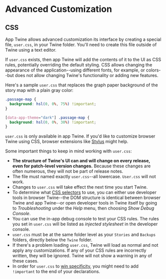 # Advanced Customization

## CSS

App Twine allows advanced customization its interface by creating a special
file, `user.css`, in your Twine folder. You'll need to create this file outside
of Twine using a text editor.

If `user.css` exists, then app Twine will add the contents of it to the UI as
CSS rules, potentially overriding the default styling. CSS allows changing the
appearance of the application--using different fonts, for example, or
colors--but does not allow changing Twine's functionality or adding new
features.

Here's a sample `user.css` that replaces the graph paper background of the story
map with a plain gray color:

```css
.passage-map {
  background: hsl(0, 0%, 75%) !important;
}

[data-app-theme="dark"] .passage-map {
  background: hsl(0, 0%, 30%) !important;
}
```

`user.css` is only available in app Twine. If you'd like to customize browser
Twine using CSS, browser extensions like
[Stylus](https://github.com/openstyles/stylus/wiki) might help.

Some important things to keep in mind working with `user.css`:

- **The structure of Twine's UI can and will change on every release, even for
  patch-level version changes.** Because these changes are often numerous, they
  will not be part of release notes.
- The file must named exactly `user.css`--all lowercase. `User.css` will not
  work.
- Changes to `user.css` will take effect the next time you start Twine.
- To determine what [CSS
  selectors](https://developer.mozilla.org/en-US/docs/Web/CSS/CSS_Selectors) to
  use, you can either use developer tools in browser Twine--the DOM structure is
  identical between browser Twine and app Twine--or open developer tools in
  Twine itself by going to _Troubleshooting_ under the _Help_ menu, then
  choosing _Show Debug Console_.
- You can use the in-app debug console to test your CSS rules. The rules you set
  in `user.css` will be listed as _injected stylesheet_ in the developer
  console.
- `user.css` must be at the same folder level as your `Stories` and `Backups`
  folders, directly below the `Twine` folder.
- If there's a problem loading `user.css`, Twine will load as normal and not
  apply any customizations. If any of your CSS rules are incorrectly written,
  they will be ignored. Twine will not show a warning in any of these cases.
- In order for `user.css` to [win
  specificity](https://developer.mozilla.org/en-US/docs/Web/CSS/Specificity),
  you might need to add `!important` to the end of your declarations.
